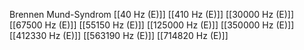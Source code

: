 Brennen Mund-Syndrom
[[40 Hz (E)]]
[[410 Hz (E)]]
[[30000 Hz (E)]]
[[67500 Hz (E)]]
[[55150 Hz (E)]]
[[125000 Hz (E)]]
[[350000 Hz (E)]]
[[412330 Hz (E)]]
[[563190 Hz (E)]]
[[714820 Hz (E)]]